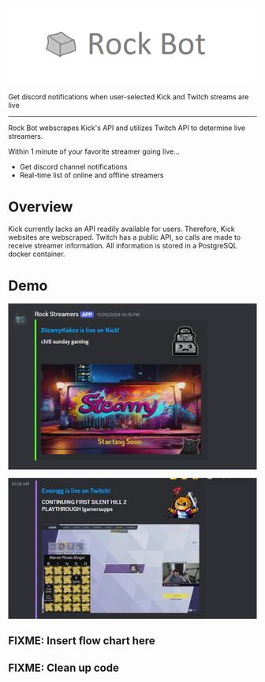![Rock Bot Logo](images/rock-bot.png)

Get discord notifications when user-selected Kick and Twitch streams are live

--------------------------------------------------------------------------------

Rock Bot webscrapes Kick's API and utilizes Twitch API to determine live streamers.

Within 1 minute of your favorite streamer going live...
- Get discord channel notifications
- Real-time list of online and offline streamers

# Overview

Kick currently lacks an API readily available for users. Therefore, Kick websites are webscraped.
Twitch has a public API, so calls are made to receive streamer information.
All information is stored in a PostgreSQL docker container.

# Demo

![SteamyKakes](images/steamy.png)

![Emongg](images/emongg.png)

## FIXME: Insert flow chart here

## FIXME: Clean up code